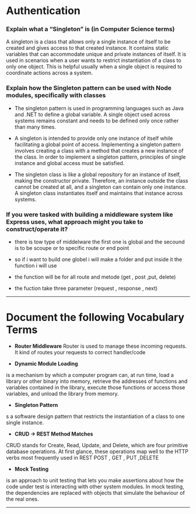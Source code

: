 # Authentication

### Explain what a “Singleton” is (in Computer Science terms)

A singleton is a class that allows only a single instance of itself to be created and gives access to that created instance. It contains static variables that can accommodate unique and private instances of itself. It is used in scenarios when a user wants to restrict instantiation of a class to only one object. This is helpful usually when a single object is required to coordinate actions across a system.

### Explain how the Singleton pattern can be used with Node modules, specifically with classes

- The singleton pattern is used in programming languages such as Java and .NET to define a global variable. A single object used across systems remains constant and needs to be defined only once rather than many times.

- A singleton is intended to provide only one instance of itself while facilitating a global point of access. Implementing a singleton pattern involves creating a class with a method that creates a new instance of the class. In order to implement a singleton pattern, principles of single instance and global access must be satisfied.

- The singleton class is like a global repository for an instance of itself, making the constructor private. Therefore, an instance outside the class cannot be created at all, and a singleton can contain only one instance. A singleton class instantiates itself and maintains that instance across systems.

### If you were tasked with building a middleware system like Express uses, what approach might you take to construct/operate it?

-  there is tow type of middelware the first one is global and the secound is to be scoupe or to specific route or end point

- so if i want to build one globel i will make a folder and put inside it 
the function i will use

- the function will be for all route and metode (get , post ,put, delete)

- the fuction take three parameter (request , response , next)

****

# Document the following Vocabulary Terms

* **Router Middleware**
Router is used to manage these incoming requests. It kind of routes your requests to correct handler/code

* **Dynamic Module Loading**

is a mechanism by which a computer program can, at run time, load a library or other binary into memory, retrieve the addresses of functions and variables contained in the library, execute those functions or access those variables, and unload the library from memory.

* **Singleton Pattern** 

s a software design pattern that restricts the instantiation of a class to one single instance.

* **CRUD -> REST Method Matches**

 CRUD stands for Create, Read, Update, and Delete, which are four primitive database operations. At first glance, these operations map well to the HTTP verbs most frequently used in REST POST , GET , PUT ,DELETE

* **Mock Testing**

is an approach to unit testing that lets you make assertions about how the code under test is interacting with other system modules. In mock testing, the dependencies are replaced with objects that simulate the behaviour of the real ones.

****
    